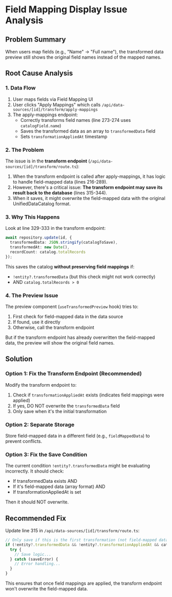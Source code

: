# Field Mapping Display Issue Analysis

## Problem Summary
When users map fields (e.g., "Name" → "Full name"), the transformed data preview still shows the original field names instead of the mapped names.

## Root Cause Analysis

### 1. Data Flow
1. User maps fields via Field Mapping UI
2. User clicks "Apply Mappings" which calls `/api/data-sources/[id]/transform/apply-mappings`
3. The apply-mappings endpoint:
   - Correctly transforms field names (line 273-274 uses `catalogField.name`)
   - Saves the transformed data as an array to `transformedData` field
   - Sets `transformationAppliedAt` timestamp

### 2. The Problem

The issue is in the **transform endpoint** (`/api/data-sources/[id]/transform/route.ts`):

1. When the transform endpoint is called after apply-mappings, it has logic to handle field-mapped data (lines 216-289).
2. However, there's a critical issue: **The transform endpoint may save its result back to the database** (lines 315-344).
3. When it saves, it might overwrite the field-mapped data with the original UnifiedDataCatalog format.

### 3. Why This Happens

Look at line 329-333 in the transform endpoint:
```typescript
await repository.update(id, {
  transformedData: JSON.stringify(catalogToSave),
  transformedAt: new Date(),
  recordCount: catalog.totalRecords
});
```

This saves the catalog **without preserving field mappings** if:
- `!entity?.transformedData` (but this check might not work correctly)
- AND `catalog.totalRecords > 0`

### 4. The Preview Issue

The preview component (`useTransformedPreview` hook) tries to:
1. First check for field-mapped data in the data source
2. If found, use it directly
3. Otherwise, call the transform endpoint

But if the transform endpoint has already overwritten the field-mapped data, the preview will show the original field names.

## Solution

### Option 1: Fix the Transform Endpoint (Recommended)
Modify the transform endpoint to:
1. Check if `transformationAppliedAt` exists (indicates field mappings were applied)
2. If yes, DO NOT overwrite the `transformedData` field
3. Only save when it's the initial transformation

### Option 2: Separate Storage
Store field-mapped data in a different field (e.g., `fieldMappedData`) to prevent conflicts.

### Option 3: Fix the Save Condition
The current condition `!entity?.transformedData` might be evaluating incorrectly. It should check:
- If transformedData exists AND
- If it's field-mapped data (array format) AND  
- If transformationAppliedAt is set

Then it should NOT overwrite.

## Recommended Fix

Update line 315 in `/api/data-sources/[id]/transform/route.ts`:

```typescript
// Only save if this is the first transformation (not field-mapped data)
if (!entity?.transformedData && !entity?.transformationAppliedAt && catalog.totalRecords > 0) {
  try {
    // Save logic...
  } catch (saveError) {
    // Error handling...
  }
}
```

This ensures that once field mappings are applied, the transform endpoint won't overwrite the field-mapped data.